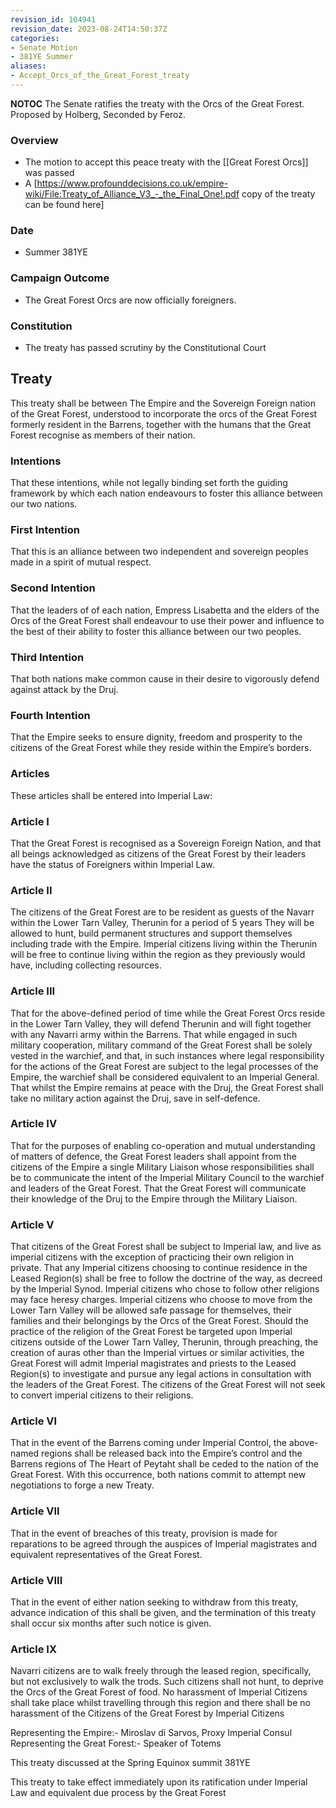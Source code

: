 ```yaml
---
revision_id: 104941
revision_date: 2023-08-24T14:50:37Z
categories:
- Senate Motion
- 381YE Summer
aliases:
- Accept_Orcs_of_the_Great_Forest_treaty
---
```



__NOTOC__
The Senate ratifies the treaty with the Orcs of the Great Forest.
Proposed by Holberg, Seconded by Feroz.

### Overview
* The motion to accept this peace treaty with the [[Great Forest Orcs]] was passed
* A [https://www.profounddecisions.co.uk/empire-wiki/File:Treaty_of_Alliance_V3_-_the_Final_One!.pdf copy of the treaty can be found here]

### Date
* Summer 381YE

### Campaign Outcome
* The Great Forest Orcs are now officially foreigners.

### Constitution
* The treaty has passed scrutiny by the Constitutional Court

## Treaty
This treaty shall be between The Empire and the Sovereign Foreign nation of the Great Forest, understood to incorporate the orcs of the Great Forest formerly resident in the Barrens, together with the humans that the Great Forest recognise as members of their nation. 
### Intentions
That these intentions, while not legally binding set forth the guiding framework by which each nation endeavours to foster this alliance between our two nations.
### First Intention
That this is an alliance between two independent and sovereign peoples made in a spirit of mutual respect.
### Second Intention
That the leaders of of each nation, Empress Lisabetta and the elders of the Orcs of the Great Forest shall endeavour to use their power and influence to the best of their ability to foster this alliance between our two peoples.
### Third Intention
That both nations make common cause in their desire to vigorously defend against attack by the Druj.
### Fourth Intention
That the Empire seeks to ensure dignity, freedom and prosperity to the citizens of the Great Forest while they reside within the Empire’s borders.
### Articles
These articles shall be entered into Imperial Law:
### Article I
That the Great Forest is recognised as a Sovereign Foreign Nation, and that all beings acknowledged as citizens of the Great Forest by their leaders have the status of Foreigners within Imperial Law.
### Article II
The citizens of the Great Forest are to be resident as guests of the Navarr within the Lower Tarn Valley, Therunin for a period of 5 years They will be allowed to hunt, build permanent structures and support themselves including trade with the Empire. Imperial citizens living within the Therunin will be free to continue living within the region as they previously would have, including collecting resources. 
### Article III
That for the above-defined period of time while the Great Forest Orcs reside in the Lower Tarn Valley, they will defend Therunin and will fight together with any Navarri army within the Barrens. That while engaged in such military cooperation, military command of the Great Forest shall be solely vested in the warchief, and that, in such instances where legal responsibility for the actions of the Great Forest are subject to the legal processes of the Empire, the warchief shall be considered equivalent to an Imperial General. That whilst the Empire remains at peace with the Druj, the Great Forest shall take no military action against the Druj, save in self-defence.
### Article IV
That for the purposes of enabling co-operation and mutual understanding of matters of defence, the Great Forest leaders shall appoint from the citizens of the Empire a single Military Liaison whose responsibilities shall be to communicate the intent of the Imperial Military Council to the warchief and leaders of the Great Forest. 
That the Great Forest will communicate their knowledge of the Druj to the Empire through the Military Liaison.
### Article V
That citizens of the Great Forest shall be subject to Imperial law, and live as imperial citizens with the exception of practicing their own religion in private. That any Imperial citizens choosing to continue residence in the Leased Region(s) shall be free to follow the doctrine of the way, as decreed by the Imperial Synod. Imperial citizens who chose to follow other religions may face heresy charges. Imperial citizens who choose to move from the Lower Tarn Valley will be allowed safe passage for themselves, their families and their belongings by the Orcs of the Great Forest. Should the practice of the religion of the Great Forest be targeted upon Imperial citizens outside of the Lower Tarn Valley, Therunin, through preaching, the creation of auras other than the Imperial virtues or similar activities, the Great Forest will admit Imperial magistrates and priests to the Leased Region(s) to investigate and pursue any legal actions in consultation with the leaders of the Great Forest. The citizens of the Great Forest will not seek to convert imperial citizens to their religions. 
### Article VI
That in the event of the Barrens coming under Imperial Control, the above-named regions shall be released back into the Empire’s control and the Barrens regions of The Heart of Peytaht shall be ceded to the nation of the Great Forest. With this occurrence, both nations commit to attempt new negotiations to forge a new Treaty.
### Article VII
That in the event of breaches of this treaty, provision is made for reparations to be agreed through the auspices of Imperial magistrates and equivalent representatives of the Great Forest.
### Article VIII
That in the event of either nation seeking to withdraw from this treaty, advance indication of this shall be given, and the termination of this treaty shall occur six months after such notice is given.
### Article IX
Navarri citizens are to walk freely through the leased region, specifically, but not exclusively to walk the trods. Such citizens shall not hunt, to deprive the Orcs of the Great Forest of food. No harassment of Imperial Citizens shall take place whilst travelling through this region and there shall be no harassment of the Citizens of the Great Forest by Imperial Citizens 


Representing the Empire:- Miroslav di Sarvos, Proxy Imperial Consul Representing the Great Forest:- Speaker of Totems

This treaty discussed at the Spring Equinox summit 381YE

This treaty to take effect immediately upon its ratification under Imperial Law and equivalent due process by the Great Forest